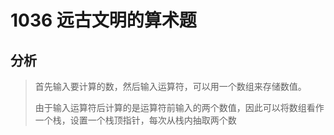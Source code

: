 # 1036 远古文明的算术题

## 分析

> 首先输入要计算的数，然后输入运算符，可以用一个数组来存储数值。
>
> 由于输入运算符后计算的是运算符前输入的两个数值，因此可以将数组看作一个栈，设置一个栈顶指针，每次从栈内抽取两个数